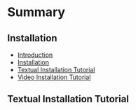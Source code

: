 # Summary

## Installation

* [Introduction](README.md)
* [Installation](chapter1.md)
* [Textual Installation Tutorial](/textual-installation-tutorial.md#textual-installation-tutorial)
* [Video Installation Tutorial](video-installation-tutorial.md)

## Textual Installation Tutorial

